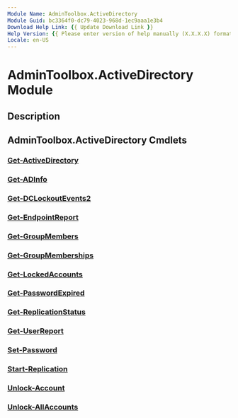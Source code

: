 ```yaml
---
Module Name: AdminToolbox.ActiveDirectory
Module Guid: bc3364f0-dc79-4023-968d-1ec9aaa1e3b4
Download Help Link: {{ Update Download Link }}
Help Version: {{ Please enter version of help manually (X.X.X.X) format }}
Locale: en-US
---
```


# AdminToolbox.ActiveDirectory Module
## Description


## AdminToolbox.ActiveDirectory Cmdlets
### [Get-ActiveDirectory](Get-ActiveDirectory.md)


### [Get-ADInfo](Get-ADInfo.md)


### [Get-DCLockoutEvents2](Get-DCLockoutEvents2.md)


### [Get-EndpointReport](Get-EndpointReport.md)


### [Get-GroupMembers](Get-GroupMembers.md)


### [Get-GroupMemberships](Get-GroupMemberships.md)


### [Get-LockedAccounts](Get-LockedAccounts.md)


### [Get-PasswordExpired](Get-PasswordExpired.md)


### [Get-ReplicationStatus](Get-ReplicationStatus.md)


### [Get-UserReport](Get-UserReport.md)


### [Set-Password](Set-Password.md)


### [Start-Replication](Start-Replication.md)


### [Unlock-Account](Unlock-Account.md)


### [Unlock-AllAccounts](Unlock-AllAccounts.md)



